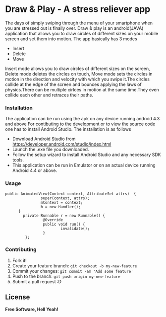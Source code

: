 # Draw & Play - A stress reliever app

The days of simply swiping through the menu of your smartphone when you are stressed out is finally over. Draw & play is an android(JAVA) application that allows you to draw circles of different sizes on your mobile screen and set them into motion. The app basically has 3 modes 

  - Insert
  - Delete
  - Move

Insert mode allows you to draw circles of different sizes on the screen, Delete mode deletes the circles on touch, Move mode sets the circles in motion in the direction and velocity with which you swipe it.The circles collide at the edge of the screen and bounces applying the laws of physics.There can be multiple cirlces in motion at the same time.They even collide each other and retraces their paths.
### Installation

The application can be run using the apk on any device running android 4.3 and above
For contibuting to the development or to view the source code one has to install Android Studio. The installation is as follows

  - Download Android Studio from https://developer.android.com/studio/index.html
  - Launch the .exe file you downloaded.
  - Follow the setup wizard to install Android Studio and any necessary SDK tools.
  - This application can be run in Emulator or on an actual device running Android 4.4 or above.

### Usage

```
public AnimatedView(Context context, AttributeSet attrs)  {
                super(context, attrs);
                mContext = context;
                h = new Handler();
      }
        private Runnable r = new Runnable() {
                 @Override
                 public void run() {
                         invalidate();
                 }
         };
```		 

### Contributing

1. Fork it!
2. Create your feature branch: `git checkout -b my-new-feature`
3. Commit your changes: `git commit -am 'Add some feature'`
4. Push to the branch: `git push origin my-new-feature`
5. Submit a pull request :D

License
----

**Free Software, Hell Yeah!**
